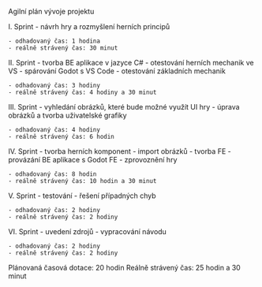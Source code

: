 Agilní plán vývoje projektu

I. Sprint 
    - návrh hry a rozmyšlení herních principů

    - odhadovaný čas: 1 hodina
    - reálně strávený čas: 30 minut

II. Sprint
    - tvorba BE aplikace v jazyce C#
    - otestování herních mechanik ve VS
    - spárování Godot s VS Code
    - otestování základních mechanik

    - odhadovaný čas: 3 hodiny
    - reálně strávený čas: 4 hodiny a 30 minut

III. Sprint
    - vyhledání obrázků, které bude možné využít UI hry
    - úprava obrázků a tvorba uživatelské grafiky

    - odhadovaný čas: 4 hodiny
    - reálně strávený čas: 6 hodin

IV. Sprint
    - tvorba herních komponent
    - import obrázků
    - tvorba FE
    - provázání BE aplikace s Godot FE
    - zprovoznění hry

    - odhadovaný čas: 8 hodin
    - reálně strávený čas: 10 hodin a 30 minut
    
V. Sprint
    - testování 
    - řešení případných chyb

    - odhadovaný čas: 2 hodiny
    - reálně strávený čas: 2 hodiny

VI. Sprint
    - uvedení zdrojů
    - vypracování návodu
    
    - odhadovaný čas: 2 hodiny
    - reálně strávený čas: 2 hodiny

Plánovaná časová dotace: 20 hodin
Reálně strávený čas: 25 hodin a 30 minut